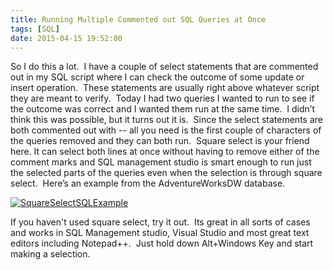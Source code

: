 ```yaml
---
title: Running Multiple Commented out SQL Queries at Once
tags: [SQL]
date: 2015-04-15 19:52:00
---
```


So I do this a lot.&nbsp; I have a couple of select statements that are commented out in my SQL script where I can check the outcome of some update or insert operation.&nbsp; These statements are usually right above whatever script they are meant to verify.&nbsp; Today I had two queries I wanted to run to see if the outcome was correct and I wanted them run at the same time.&nbsp; I didn’t think this was possible, but it turns out it is.&nbsp; Since the select statements are both commented out with -- all you need is the first couple of characters of the queries removed and they can both run.&nbsp; Square select is your friend here. It can select both lines at once without having to remove either of the comment marks and SQL management studio is smart enough to run just the selected parts of the queries even when the selection is through square select.&nbsp; Here’s an example from the AdventureWorksDW database. 

[![SquareSelectSQLExample](http://www.michaelware.net/image.axd?picture=SquareSelectSQLExample_thumb.gif "SquareSelectSQLExample")](http://www.michaelware.net/image.axd?picture=SquareSelectSQLExample.gif)

If you haven't used square select, try it out.&nbsp; Its great in all sorts of cases and works in SQL Management studio, Visual Studio and most great text editors including Notepad++.&nbsp; Just hold down Alt+Windows Key and start making a selection.&nbsp; 